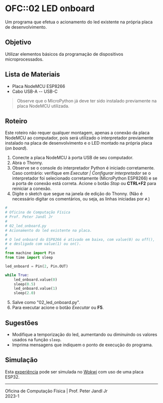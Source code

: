 # OFC::02 LED onboard

Um programa que efetua o acionamento do led existente na própria placa de desenvolvimento.

## Objetivo

Utilizar elementos básicos da programação de dispositivos microprocessados.

## Lista de Materiais

* Placa NodeMCU ESP8266
* Cabo USB-A -- USB-C

> Observe que o MicroPython já deve ter sido instalado previamente na placa NodeMCU utilizada.

## Roteiro

Este roteiro não requer qualquer montagem, apenas a conexão da placa NodeMCU ao computador, pois será utilizado o interpretador previamente instalado na placa de desenvolvimento e o LED montado na própria placa (*on board*).

1. Conecte a placa NodeMCU à porta USB de seu computador.
2. Abra o Thonny.
3. Observe se o console do interpretador Python é iniciado corretamente. Caso contrário: verifique em *Executar | Configurar interpretador* se o interpretador foi selecionado corretamente (MicroPython ESP8266) e se a porta de conexão está correta. Acione o botão *Stop* ou **CTRL+F2** para reiniciar a conexão.
4. Digite o sketch que segue na janela de edição do Thonny. (Não é necessário digitar os comentários, ou seja, as linhas iniciadas por `#`.)

```python
#
# Oficina de Computação Física
# Prof. Peter Jandl Jr
#
# 02_led_onboard.py
# Acionamento do led existente na placa.
#
# O led onboard do ESP8266 é ativado em baixo, com value(0) ou off(),
# e desligado com value(1) ou on().		
#
from machine import Pin
from time import sleep

led_onboard = Pin(2, Pin.OUT)

while True:
	led_onboard.value(0)
	sleep(0.5)
	led_onboard.value(1)
	sleep(2.0)

```

5. Salve como "02_led_onboard.py".
6. Para executar acione o botão *Executar* ou **F5**.

## Sugestões

* Modifique a temporização do led, aumentando ou diminuindo os valores usados na função `sleep`.
* Imprima mensagens que indiquem o ponto de execução do programa.

## Simulação

Esta [experiência](https://wokwi.com/projects/345887313822220884) pode ser simulada no [Wokwi](https://wokwi.com/projects/345887313822220884) com uso de uma placa ESP32.

---
Oficina de Computação Física | Prof. Peter Jandl Jr
<br/>2023-1
